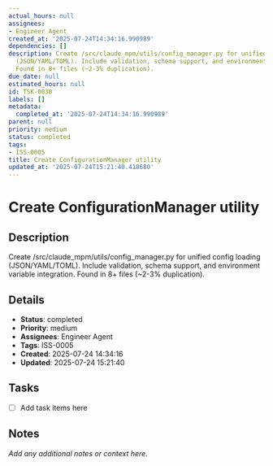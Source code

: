 ```yaml
---
actual_hours: null
assignees:
- Engineer Agent
created_at: '2025-07-24T14:34:16.990989'
dependencies: []
description: Create /src/claude_mpm/utils/config_manager.py for unified config loading
  (JSON/YAML/TOML). Include validation, schema support, and environment variable integration.
  Found in 8+ files (~2-3% duplication).
due_date: null
estimated_hours: null
id: TSK-0030
labels: []
metadata:
  completed_at: '2025-07-24T14:34:16.990989'
parent: null
priority: medium
status: completed
tags:
- ISS-0005
title: Create ConfigurationManager utility
updated_at: '2025-07-24T15:21:40.418680'
---
```


# Create ConfigurationManager utility

## Description
Create /src/claude_mpm/utils/config_manager.py for unified config loading (JSON/YAML/TOML). Include validation, schema support, and environment variable integration. Found in 8+ files (~2-3% duplication).

## Details
- **Status**: completed
- **Priority**: medium
- **Assignees**: Engineer Agent
- **Tags**: ISS-0005
- **Created**: 2025-07-24 14:34:16
- **Updated**: 2025-07-24 15:21:40

## Tasks
- [ ] Add task items here

## Notes
_Add any additional notes or context here._
